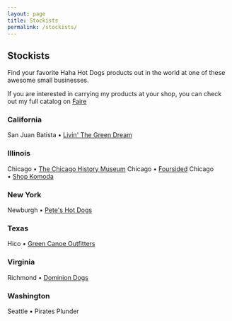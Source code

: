 ```yaml
---
layout: page
title: Stockists
permalink: /stockists/
---
```


## Stockists
Find your favorite Haha Hot Dogs products out in the world at one of these awesome small businesses.

If you are interested in carrying my products at your shop, you can check out my full catalog on [Faire](https://www.faire.com/hahahotdogs)

### California
San Juan Batista • [Livin' The Green Dream](https://livingreendream.com/)

### Illinois
Chicago • [The Chicago History Museum](https://home.chicagohistory.org/)
Chicago • [Foursided](https://www.foursided.com)
Chicago • [Shop Komoda](https://www.shopkomoda.com/)

### New York
Newburgh • [Pete's Hot Dogs](https://www.peteshotdogs.net)

### Texas
Hico • [Green Canoe Outfitters](https://www.gcohico.com/)

### Virginia
Richmond • [Dominion Dogs](https://www.instagram.com/dominiondogs/)

### Washington
Seattle • Pirates Plunder

<!-- ![Mark and Jasna in a Postikard](/assets/images/about/postikard-manual-2.png){:class="img-large"} -->
